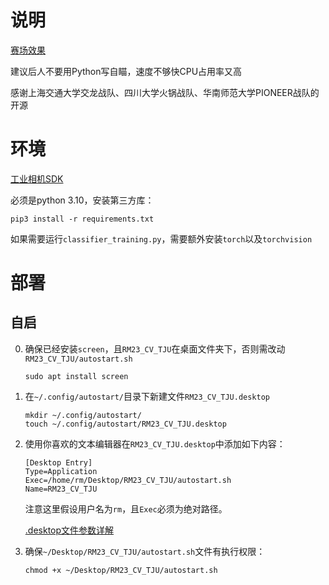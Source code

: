 # 说明
[赛场效果](https://www.bilibili.com/video/BV1yh411T75p/)

建议后人不要用Python写自瞄，速度不够快CPU占用率又高

感谢上海交通大学交龙战队、四川大学火锅战队、华南师范大学PIONEER战队的开源

# 环境
[工业相机SDK](https://mindvision.com.cn/rjxz/list_12.aspx?lcid=138)

必须是python 3.10，安装第三方库：

`pip3 install -r requirements.txt`

如果需要运行`classifier_training.py`，需要额外安装`torch`以及`torchvision`

# 部署
## 自启
0. 确保已经安装`screen`，且`RM23_CV_TJU`在桌面文件夹下，否则需改动`RM23_CV_TJU/autostart.sh`
    ```
    sudo apt install screen
    ```
1. 在`~/.config/autostart/`目录下新建文件`RM23_CV_TJU.desktop`
    ```
    mkdir ~/.config/autostart/
    touch ~/.config/autostart/RM23_CV_TJU.desktop
    ```
2. 使用你喜欢的文本编辑器在`RM23_CV_TJU.desktop`中添加如下内容：
    ```
    [Desktop Entry]
    Type=Application
    Exec=/home/rm/Desktop/RM23_CV_TJU/autostart.sh
    Name=RM23_CV_TJU
    ```
    注意这里假设用户名为`rm`，且`Exec`必须为绝对路径。

    [.desktop文件参数详解](https://specifications.freedesktop.org/desktop-entry-spec/desktop-entry-spec-latest.html)

3. 确保`~/Desktop/RM23_CV_TJU/autostart.sh`文件有执行权限：
    ```
    chmod +x ~/Desktop/RM23_CV_TJU/autostart.sh
    ```

